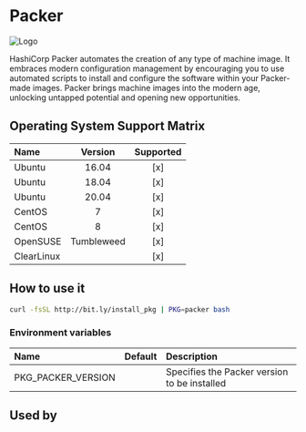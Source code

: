 # Packer

![Logo](../../docs/img/packer.png)

HashiCorp Packer automates the creation of any type of machine image.
It embraces modern configuration management by encouraging you to use
automated scripts to install and configure the software within your
Packer-made images. Packer brings machine images into the modern age,
unlocking untapped potential and opening new opportunities.

## Operating System Support Matrix

| Name       | Version    | Supported |
|:-----------|:----------:|:---------:|
| Ubuntu     | 16.04      | [x]       |
| Ubuntu     | 18.04      | [x]       |
| Ubuntu     | 20.04      | [x]       |
| CentOS     | 7          | [x]       |
| CentOS     | 8          | [x]       |
| OpenSUSE   | Tumbleweed | [x]       |
| ClearLinux |            | [x]       |

## How to use it

```bash
curl -fsSL http://bit.ly/install_pkg | PKG=packer bash
```
### Environment variables

| Name               | Default | Description                                  |
|:-------------------|:--------|:---------------------------------------------|
| PKG_PACKER_VERSION |         | Specifies the Packer version to be installed |

## Used by

